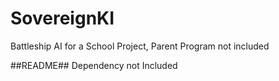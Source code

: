 # SovereignKI
Battleship AI for a School Project, Parent Program not included

##README##
Dependency not Included
